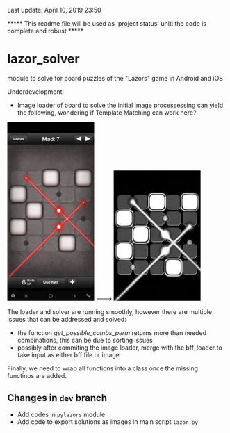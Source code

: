 Last update: April 10, 2019 23:50

***** This readme file will be used as 'project status' unitl the code is complete and robust *****

# lazor_solver
module to solve for board puzzles of the "Lazors" game in Android and iOS

Underdevelopment:
  - Image loader of board to solve
  the initial image processessing can yield the following, wondering if Template Matching can work here?
  
  <img src="/utilites/img_reader/Mad_7.jpg" alt="drawing" width="200"/> ---> <img src="/utilites/img_reader/Result_IMAGE.png" alt="drawing" width="200"/>

    

The loader and solver are running smoothly, however there are multiple issues that can be addressed and solved:
  - the function *get_possible_combs_perm* returns more than needed combinations, this can be due to sorting issues
  - possibly after commiting the image loader, merge with the bff_loader to take input as either bff file or image

Finally, we need to wrap all functions into a class once the missing functinos are added.

## Changes in `dev` branch

- Add codes in `pylazors` module
- Add code to export solutions as images in main script `lazor.py`

